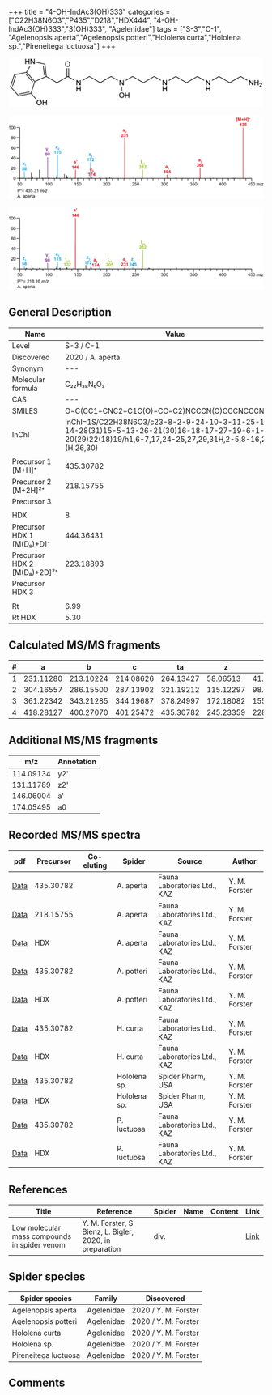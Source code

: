 +++
title = "4-OH-IndAc3(OH)333"
categories = ["C22H38N6O3","P435","D218","HDX444",
"4-OH-IndAc3(OH)333","3(OH)333",
"Agelenidae"]
tags = ["S-3","C-1",
"Agelenopsis aperta","Agelenopsis potteri","Hololena curta","Hololena sp.","Pireneitega luctuosa"]
+++

![](/img/4-OH-IndAc3(OH)333.png)

![](/img_MSMS/435_4-OH-IndAc3(OH)333_Aa.png?classes=border)

![](/img_MSMS/435_4-OH-IndAc3(OH)333_Aa_2.png?classes=border)

## General Description

| Name                        | Value            |
|-----------------------------|------------------|
| Level                       | S-3 / C-1        |
| Discovered                  | 2020 / A. aperta |
| Synonym                     | ---              |
| Molecular formula           | C₂₂H₃₈N₆O₃       |
| CAS                         | ---              |
| SMILES | O=C(CC1=CNC2=C1C(O)=CC=C2)NCCCN(O)CCCNCCCNCCCN  |
| InChI  | InChI=1S/C22H38N6O3/c23-8-2-9-24-10-3-11-25-12-4-14-28(31)15-5-13-26-21(30)16-18-17-27-19-6-1-7-20(29)22(18)19/h1,6-7,17,24-25,27,29,31H,2-5,8-16,23H2,(H,26,30)  |
|                             |                  |
| Precursor 1 [M+H]⁺          | 435.30782        |
| Precursor 2 [M+2H]²⁺        | 218.15755        |
| Precursor 3                 |                  |
|                             |                  |
| HDX                         | 8                |
| Precursor HDX 1 [M(D₈)+D]⁺   | 444.36431        |
| Precursor HDX 2 [M(D₈)+2D]²⁺ | 223.18893        |
| Precursor HDX 3             |                  |
|                             |                  |
| Rt                          | 6.99             |
| Rt HDX                      | 5.30             |

## Calculated MS/MS fragments

| # | a         | b         | c         | ta        | z         | y         | tz        |
|---|-----------|-----------|-----------|-----------|-----------|-----------|-----------|
| 1 | 231.11280 | 213.10224 | 214.08626 | 264.13427 | 58.06513 | 41.03858 | 75.09167 |
| 2 | 304.16557 | 286.15500 | 287.13902 | 321.19212 | 115.12297 | 98.09643 | 132.14952 |
| 3 | 361.22342 | 343.21285 | 344.19687 | 378.24997 | 172.18082 | 155.15428 | 205.20229 |
| 4 | 418.28127 | 400.27070 | 401.25472 | 435.30782 | 245.23359 | 228.20704 | 262.26014 |

## Additional MS/MS fragments

| m/z       | Annotation |
|-----------|------------|
| 114.09134 | y2'        |
| 131.11789 | z2'        |
| 146.06004    | a'   |
| 174.05495    | a0   |

## Recorded MS/MS spectra

| pdf                                                     | Precursor | Co-eluting | Spider    | Source                       | Author        |
|---------------------------------------------------------|-----------|------------|-----------|------------------------------|---------------|
| [Data](/pdf/A-aperta/435_4-OH-IndAc3(OH)333_Aa.pdf)     | 435.30782 |            | A. aperta | Fauna Laboratories Ltd., KAZ | Y. M. Forster |
| [Data](/pdf/A-aperta/435_4-OH-IndAc3(OH)333_Aa_2.pdf)   | 218.15755 |            | A. aperta | Fauna Laboratories Ltd., KAZ | Y. M. Forster |
| [Data](/pdf/A-aperta/435_4-OH-IndAc3(OH)333_Aa_HDX.pdf) | HDX       |            | A. aperta | Fauna Laboratories Ltd., KAZ | Y. M. Forster |
| [Data](/pdf/A-potteri/435_4-OH-IndAc3(OH)333_Ap.pdf) | 435.30782 |           | A. potteri | Fauna Laboratories Ltd., KAZ | Y. M. Forster |
| [Data](/pdf/A-potteri/435_4-OH-IndAc3(OH)333_Ap_HDX.pdf) | HDX |           | A. potteri | Fauna Laboratories Ltd., KAZ | Y. M. Forster |
| [Data](/pdf/H-curta/435_4-OH-IndAc3(OH)333_Hc.pdf) | 435.30782 |           | H. curta | Fauna Laboratories Ltd., KAZ | Y. M. Forster |
| [Data](/pdf/H-curta/435_4-OH-IndAc3(OH)333_Hc_HDX.pdf) | HDX |           | H. curta | Fauna Laboratories Ltd., KAZ | Y. M. Forster |
| [Data](/pdf/Hololena-sp/435_4-OH-IndAc3(OH)333_Ho-sp.pdf) | 435.30782 |           | Hololena sp. | Spider Pharm, USA | Y. M. Forster |
| [Data](/pdf/Hololena-sp/435_4-OH-IndAc3(OH)333_Ho-sp_HDX.pdf) | HDX |           | Hololena sp. | Spider Pharm, USA | Y. M. Forster |
| [Data](/pdf/P-luctuosa/435_4-OH-IndAc3(OH)333_Pl.pdf) |  435.30782 |           | P. luctuosa | Fauna Laboratories Ltd., KAZ | Y. M. Forster |
| [Data](/pdf/P-luctuosa/435_4-OH-IndAc3(OH)333_Pl_HDX.pdf) |  HDX |           | P. luctuosa | Fauna Laboratories Ltd., KAZ | Y. M. Forster |

## References

| Title | Reference | Spider | Name | Content | Link |
|-------|-----------|--------|------|---------|------|
| Low molecular mass compounds in spider venom      | Y. M. Forster, S. Bienz, L. Bigler, 2020, in preparation          | div.       |   |   | [Link](unknown) |

## Spider species

| Spider species     | Family     | Discovered           |
|--------------------|------------|----------------------|
| Agelenopsis aperta | Agelenidae | 2020 / Y. M. Forster |
| Agelenopsis potteri | Agelenidae | 2020 / Y. M. Forster |
| Hololena curta | Agelenidae | 2020 / Y. M. Forster |
| Hololena sp. | Agelenidae | 2020 / Y. M. Forster |
| Pireneitega luctuosa | Agelenidae | 2020 / Y. M. Forster |

## Comments
